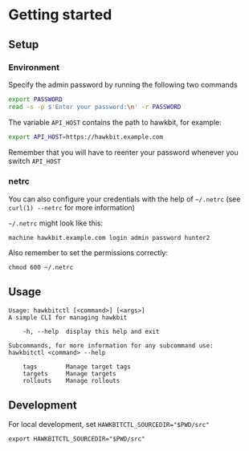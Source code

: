 # Getting started

## Setup

### Environment

Specify the admin password by running the following two commands

```bash
export PASSWORD
read -s -p $'Enter your password:\n' -r PASSWORD
```

The variable `API_HOST` contains the path to hawkbit, for example:

```bash
export API_HOST=https://hawkbit.example.com
```

Remember that you will have to reenter your password whenever you switch `API_HOST`

### netrc

You can also configure your credentials with the help of `~/.netrc` (see
`curl(1) --netrc` for more information)

`~/.netrc` might look like this:

    machine hawkbit.example.com login admin password hunter2

Also remember to set the permissions correctly:

    chmod 600 ~/.netrc

## Usage

```
Usage: hawkbitctl [<command>] [<args>]
A simple CLI for managing hawkbit

    -h, --help  display this help and exit

Subcommands, for more information for any subcommand use:
hawkbitctl <command> --help

    tags        Manage target tags
    targets     Manage targets
    rollouts    Manage rollouts
```

## Development

For local development, set `HAWKBITCTL_SOURCEDIR="$PWD/src"`

    export HAWKBITCTL_SOURCEDIR="$PWD/src"
